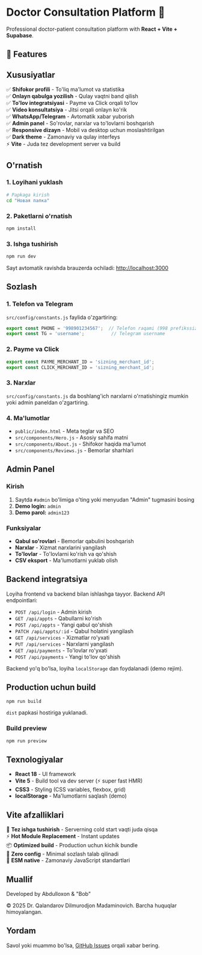 # Doctor Consultation Platform 🏥

Professional doctor-patient consultation platform with **React + Vite + Supabase**.

## 🌟 Features

## Xususiyatlar

✅ **Shifokor profili** - To'liq ma'lumot va statistika  
✅ **Onlayn qabulga yozilish** - Qulay vaqtni band qilish  
✅ **To'lov integratsiyasi** - Payme va Click orqali to'lov  
✅ **Video konsultatsiya** - Jitsi orqali onlayn ko'rik  
✅ **WhatsApp/Telegram** - Avtomatik xabar yuborish  
✅ **Admin panel** - So'rovlar, narxlar va to'lovlarni boshqarish  
✅ **Responsive dizayn** - Mobil va desktop uchun moslashtirilgan  
✅ **Dark theme** - Zamonaviy va qulay interfeys  
⚡ **Vite** - Juda tez development server va build  

## O'rnatish

### 1. Loyihani yuklash

```bash
# Papkaga kirish
cd "Новая папка"
```

### 2. Paketlarni o'rnatish

```bash
npm install
```

### 3. Ishga tushirish

```bash
npm run dev
```

Sayt avtomatik ravishda brauzerda ochiladi: [http://localhost:3000](http://localhost:3000)

## Sozlash

### 1. Telefon va Telegram

`src/config/constants.js` faylida o'zgartiring:

```javascript
export const PHONE = '998901234567';  // Telefon raqami (998 prefikssiz)
export const TG = 'username';          // Telegram username
```

### 2. Payme va Click

```javascript
export const PAYME_MERCHANT_ID = 'sizning_merchant_id';
export const CLICK_MERCHANT_ID = 'sizning_merchant_id';
```

### 3. Narxlar

`src/config/constants.js` da boshlang'ich narxlarni o'rnatishingiz mumkin yoki admin paneldan o'zgartiring.

### 4. Ma'lumotlar

- `public/index.html` - Meta teglar va SEO
- `src/components/Hero.js` - Asosiy sahifa matni
- `src/components/About.js` - Shifokor haqida ma'lumot
- `src/components/Reviews.js` - Bemorlar sharhlari

## Admin Panel

### Kirish

1. Saytda `#admin` bo'limiga o'ting yoki menyudan "Admin" tugmasini bosing
2. **Demo login:** `admin`
3. **Demo parol:** `admin123`

### Funksiyalar

- **Qabul so'rovlari** - Bemorlar qabulini boshqarish
- **Narxlar** - Xizmat narxlarini yangilash
- **To'lovlar** - To'lovlarni ko'rish va qo'shish
- **CSV eksport** - Ma'lumotlarni yuklab olish

## Backend integratsiya

Loyiha frontend va backend bilan ishlashga tayyor. Backend API endpointlari:

- `POST /api/login` - Admin kirish
- `GET /api/appts` - Qabullarni ko'rish
- `POST /api/appts` - Yangi qabul qo'shish
- `PATCH /api/appts/:id` - Qabul holatini yangilash
- `GET /api/services` - Xizmatlar ro'yxati
- `PUT /api/services` - Narxlarni yangilash
- `GET /api/payments` - To'lovlar ro'yxati
- `POST /api/payments` - Yangi to'lov qo'shish

Backend yo'q bo'lsa, loyiha `localStorage` dan foydalanadi (demo rejim).

## Production uchun build

```bash
npm run build
```

`dist` papkasi hostiriga yuklanadi.

### Build preview

```bash
npm run preview
```

## Texnologiyalar

- **React 18** - UI framework
- **Vite 5** - Build tool va dev server (⚡ super fast HMR)
- **CSS3** - Styling (CSS variables, flexbox, grid)
- **localStorage** - Ma'lumotlarni saqlash (demo)

## Vite afzalliklari

🚀 **Tez ishga tushirish** - Serverning cold start vaqti juda qisqa  
⚡ **Hot Module Replacement** - Instant updates  
📦 **Optimized build** - Production uchun kichik bundle  
🔧 **Zero config** - Minimal sozlash talab qilinadi  
🎯 **ESM native** - Zamonaviy JavaScript standartlari

## Muallif

Developed by Abdulloxon & "Bob"

© 2025 Dr. Qalandarov Dilmurodjon Madaminovich. Barcha huquqlar himoyalangan.

## Yordam

Savol yoki muammo bo'lsa, [GitHub Issues](https://github.com) orqali xabar bering.

